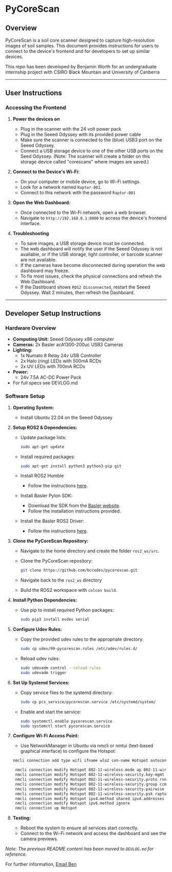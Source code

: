 # PyCoreScan

## Overview

PyCoreScan is a soil core scanner designed to capture high-resolution images of soil samples. This document provides instructions for users to connect to the device's frontend and for developers to set up similar devices.

This repo has been developed by Benjamin Worth for an undergraduate internship project with CSIRO Black Mountain and University of Canberra

---

## User Instructions

### Accessing the Frontend

1. **Power the devices on**
   - Plug in the scanner with the 24 volt power pack
   - Plug in the Seeed Odyssey with its provided power cable
   - Make sure the scanner is connected to the (blue) USB3 port on the Seeed Odyssey.
   - Connect a USB storage device to one of the other USB ports on the Seed Odyssey. (Note: The scanner will create a folder on this storage device called "corescans" where images are saved.)

2. **Connect to the Device's Wi-Fi:**
   - On your computer or mobile device, go to Wi-Fi settings.
   - Look for a network named `Raptor-001`.
   - Connect to this network with the password `Raptor-001`

3. **Open the Web Dashboard:**
   - Once connected to the Wi-Fi network, open a web browser.
   - Navigate to `http://192.168.0.1:8000` to access the device's frontend interface.

4. **Troubleshooting**
   - To save images, a USB storage device must be connected.
   - The web dashboard will notify the user if the Seeed Odyssey is not available, or if the USB storage, light controller, or barcode scanner are not available.
   - If the cameras have become disconnected during operation the web dashboard may freeze.
   - To fix most issues, check the physical connections and refresh the Web Dashboard.
   - If the Dashboard shows `ROS2 Disconnected`, restart the Seeed Odyssey. Wait 2 minutes, then refresh the Dashboard.

---

## Developer Setup Instructions

### Hardware Overview

- **Computing Unit:** Seeed Odyssey x86 computer
- **Cameras:** 2x Basler acA1300-200uc USB3 Cameras
- **Lighting:**
  - 1x Numato 8 Relay 24v USB Controller
  - 2x Halo (ring) LEDs with 500mA RCDs
  - 2x UV LEDs with 700mA RCDs
- **Power:**
  - 24v 7.5A AC-DC Power Pack
- For full specs see DEVLOG.md

### Software Setup

1. **Operating System:**
   - Install Ubuntu 22.04 on the Seeed Odyssey

2. **Setup ROS2 & Dependencies:**
   - Update package lists:

     ```bash
     sudo apt-get update
     ```

   - Install required packages:

     ```bash
     sudo apt-get install python3 python3-pip git 
     ```

   - Install ROS2 Humble
     - Follow the instructions [here](https://docs.ros.org/en/humble/Installation.html).
   - Install Basler Pylon SDK:
     - Download the SDK from the [Basler website](https://www.baslerweb.com/en/sales-support/downloads/software-downloads/).
     - Follow the installation instructions provided.
   - Install the Basler ROS2 Driver:
     - Follow the instructions [here](https://github.com/basler/pylon-ros-camera).

3. **Clone the PyCoreScan Repository:**
   - Navigate to the home directory and create the folder `ros2_ws/src`.
   - Clone the PyCoreScan repository:

     ```bash
     git clone https://github.com/bccodes/pycorescan.git
     ```

   - Navigate back to the `ros2_ws` directory
   - Build the ROS2 workspace with `colcon build`.

4. **Install Python Dependencies:**
   - Use pip to install required Python packages:

     ```bash
     sudo pip3 install evdev serial
     ```

5. **Configure Udev Rules:**
   - Copy the provided udev rules to the appropriate directory:

     ```bash
     sudo cp udev/99-pycorescan.rules /etc/udev/rules.d/
     ```

   - Reload udev rules:

     ```bash
     sudo udevadm control --reload-rules
     sudo udevadm trigger
     ```

6. **Set Up Systemd Services:**
   - Copy service files to the systemd directory:

     ```bash
     sudo cp pcs_service/pycorescan.service /etc/systemd/system/
     ```

   - Enable and start the service:

     ```bash
     sudo systemctl enable pycorescan.service
     sudo systemctl start pycorescan.service
     ```

7. **Configure Wi-Fi Access Point:**
   - Use NetworkManager in Ubuntu via nmcli or nmtui (text-based graphical interface) to configure the Hotspot:

   ```bash
   nmcli connection add type wifi ifname wlo2 con-name Hotspot autoconnect yes ssid raptor-001

    nmcli connection modify Hotspot 802-11-wireless.mode ap 802-11-wireless.band bg
    nmcli connection modify Hotspot 802-11-wireless-security.key-mgmt wpa-psk
    nmcli connection modify Hotspot 802-11-wireless-security.proto rsn
    nmcli connection modify Hotspot 802-11-wireless-security.group ccmp
    nmcli connection modify Hotspot 802-11-wireless-security.pairwise ccmp
    nmcli connection modify Hotspot 802-11-wireless-security.psk raptor-001
    nmcli connection modify Hotspot ipv4.method shared ipv4.addresses 192.168.0.1/24
    nmcli connection modify Hotspot ipv6.method ignore
    nmcli connection up Hotspot

    ```

8. **Testing:**
   - Reboot the system to ensure all services start correctly.
   - Connect to the Wi-Fi network and access the dashboard and see the camera previews.

*Note: The previous README content has been moved to `DEVLOG.md` for reference.*

For further information, [Email Ben](u3243222@uni.canberra.edu.au)
